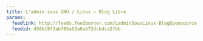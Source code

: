 ```yaml
---
title: L'admin sous GNU / Linux – Blog Libre
params:
  feedlink: http://feeds.feedburner.com/LadminSousLinux-BlogOpensource
  feedid: 458b19f3ab705a52a8ab72dcbdca2fbb
---
```

